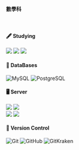 #### 數學科

<br/>


#### 🖋 Studying
<p>
 <img src="https://img.shields.io/badge/Spring-6DB33F?style=for-the-badge&logo=Spring&logoColor=white"/>
 <img src="https://img.shields.io/badge/Spring Boot-6DB33F.svg?&style=for-the-badge&logo=Spring Boot&logoColor=white"/>
 <img src="https://img.shields.io/badge/Swift-F05138?style=for-the-badge&logo=Swift&logoColor=white">

</p>

#### 💾 DataBases
 
![MySQL](https://img.shields.io/badge/mysql-4479A1?style=for-the-badge&logo=mysql&logoColor=white)
![PostgreSQL](https://img.shields.io/badge/PostgreSQL-4169E1?style=for-the-badge&logo=PostgreSQL&logoColor=white)



#### 🖥 Server
<p>
  <img src="https://img.shields.io/badge/Kubernetes-326CE5?style=for-the-badge&logo=Kubernetes&logoColor=white">
 <img src="https://img.shields.io/badge/docker-%230db7ed.svg?style=for-the-badge&logo=docker&logoColor=white">
  

 <br/>
 <img src="https://img.shields.io/badge/Firebase-FFCA28.svg?style=for-the-badge&logo=Firebase&logoColor=white">
 <img src="https://img.shields.io/badge/Google Cloud-4285F4?style=for-the-badge&logo=Google Cloud&logoColor=white">
  
 

</p>



#### 🔨 Version Control
![Git](https://img.shields.io/badge/git-%23F05033.svg?style=for-the-badge&logo=git&logoColor=white)
![GitHub](https://img.shields.io/badge/github-%23121011.svg?style=for-the-badge&logo=github&logoColor=white)
![GitKraken](https://img.shields.io/badge/GitKraken-179287.svg?style=for-the-badge&logo=GitKraken&logoColor=white)

